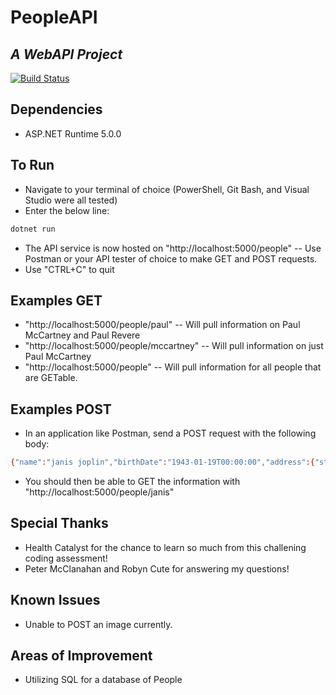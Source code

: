 # PeopleAPI
## _A WebAPI Project_

[![Build Status](https://travis-ci.org/joemccann/dillinger.svg?branch=master)](https://travis-ci.org/joemccann/dillinger)

## Dependencies
- ASP.NET Runtime 5.0.0

## To Run
- Navigate to your terminal of choice (PowerShell, Git Bash, and Visual Studio were all tested)
- Enter the below line:
```sh
dotnet run
```
- The API service is now hosted on "http://localhost:5000/people"
-- Use Postman or your API tester of choice to make GET and POST requests.
- Use "CTRL+C" to quit

## Examples GET
- "http://localhost:5000/people/paul"
-- Will pull information on Paul McCartney and Paul Revere
- "http://localhost:5000/people/mccartney"
-- Will pull information on just Paul McCartney
- "http://localhost:5000/people"
-- Will pull information for all people that are GETable.

## Examples POST
- In an application like Postman, send a POST request with the following body:
```sh
{"name":"janis joplin","birthDate":"1943-01-19T00:00:00","address":{"street":"635 ashbury street","city":"san francisco","state":"California","zip":94117},"interests":["painting","reading","poetry"]}
```
- You should then be able to GET the information with "http://localhost:5000/people/janis"

## Special Thanks
- Health Catalyst for the chance to learn so much from this challening coding assessment!
- Peter McClanahan and Robyn Cute for answering my questions!

## Known Issues
- Unable to POST an image currently.

## Areas of Improvement
- Utilizing SQL for a database of People